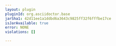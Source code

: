 ```yaml
---
layout: plugin
pluginId: org.asciidoctor.base
jarSha1: 42d11ee1a1ddbd6a3643c9825ff32f6fffbe17ce
isJarAvailable: true
error: NONE
violations: []

---
```


